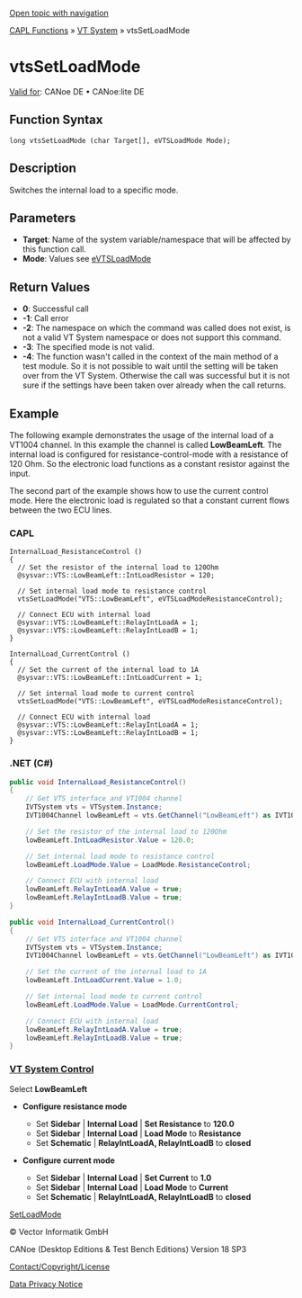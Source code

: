 [Open topic with navigation](../../../../../CANoeDEFamily.htm#Topics/CAPLFunctions/VTSystem/Functions/CAPLfunctionVTSvtsSetLoadMode.md)

[CAPL Functions](../../CAPLfunctions.md) » [VT System](../CAPLfunctionsVTSystemOverview.md) » vtsSetLoadMode

# vtsSetLoadMode

[Valid for](../../../Shared/FeatureAvailability.md):  CANoe DE • CANoe:lite DE

## Function Syntax

```
long vtsSetLoadMode (char Target[], eVTSLoadMode Mode);
```

## Description

Switches the internal load to a specific mode.

## Parameters

- **Target**: Name of the system variable/namespace that will be affected by this function call.
- **Mode**: Values see [eVTSLoadMode](../CAPLfunctionsVTSystemEnumeration.md#eVTSLoadMode)

## Return Values

- **0**: Successful call
- **-1**: Call error
- **-2**: The namespace on which the command was called does not exist, is not a valid VT System namespace or does not support this command.
- **-3**: The specified mode is not valid.
- **-4**: The function wasn't called in the context of the main method of a test module. So it is not possible to wait until the setting will be taken over from the VT System. Otherwise the call was successful but it is not sure if the settings have been taken over already when the call returns.

## Example

The following example demonstrates the usage of the internal load of a VT1004 channel. In this example the channel is called **LowBeamLeft**. The internal load is configured for resistance-control-mode with a resistance of 120 Ohm. So the electronic load functions as a constant resistor against the input.

The second part of the example shows how to use the current control mode. Here the electronic load is regulated so that a constant current flows between the two ECU lines.

### CAPL

```capl
InternalLoad_ResistanceControl ()
{
  // Set the resistor of the internal load to 120Ohm
  @sysvar::VTS::LowBeamLeft::IntLoadResistor = 120;

  // Set internal load mode to resistance control
  vtsSetLoadMode("VTS::LowBeamLeft", eVTSLoadModeResistanceControl);

  // Connect ECU with internal load
  @sysvar::VTS::LowBeamLeft::RelayIntLoadA = 1;
  @sysvar::VTS::LowBeamLeft::RelayIntLoadB = 1;
}

InternalLoad_CurrentControl ()
{
  // Set the current of the internal load to 1A
  @sysvar::VTS::LowBeamLeft::IntLoadCurrent = 1;

  // Set internal load mode to current control
  vtsSetLoadMode("VTS::LowBeamLeft", eVTSLoadModeResistanceControl);

  // Connect ECU with internal load
  @sysvar::VTS::LowBeamLeft::RelayIntLoadA = 1;
  @sysvar::VTS::LowBeamLeft::RelayIntLoadB = 1;
}
```

### .NET (C#)

```csharp
public void InternalLoad_ResistanceControl()
{
    // Get VTS interface and VT1004 channel
    IVTSystem vts = VTSystem.Instance;
    IVT1004Channel lowBeamLeft = vts.GetChannel("LowBeamLeft") as IVT1004Channel;

    // Set the resistor of the internal load to 120Ohm
    lowBeamLeft.IntLoadResistor.Value = 120.0;

    // Set internal load mode to resistance control
    lowBeamLeft.LoadMode.Value = LoadMode.ResistanceControl;

    // Connect ECU with internal load
    lowBeamLeft.RelayIntLoadA.Value = true;
    lowBeamLeft.RelayIntLoadB.Value = true;
}

public void InternalLoad_CurrentControl()
{
    // Get VTS interface and VT1004 channel
    IVTSystem vts = VTSystem.Instance;
    IVT1004Channel lowBeamLeft = vts.GetChannel("LowBeamLeft") as IVT1004Channel;

    // Set the current of the internal load to 1A
    lowBeamLeft.IntLoadCurrent.Value = 1.0;

    // Set internal load mode to current control
    lowBeamLeft.LoadMode.Value = LoadMode.CurrentControl;

    // Connect ECU with internal load
    lowBeamLeft.RelayIntLoadA.Value = true;
    lowBeamLeft.RelayIntLoadB.Value = true;
}
```

### [VT System Control](../../../CANoeCANalyzer/VTSystem/VTSystemControl/VTSControl.md)

Select **LowBeamLeft**

- **Configure resistance mode**
  - Set **Sidebar** | **Internal Load** | **Set Resistance** to **120.0**
  - Set **Sidebar** | **Internal Load** | **Load Mode** to **Resistance**
  - Set **Schematic** | **RelayIntLoadA, RelayIntLoadB** to **closed**

- **Configure current mode**
  - Set **Sidebar** | **Internal Load** | **Set Current** to **1.0**
  - Set **Sidebar** | **Internal Load** | **Load Mode** to **Current**
  - Set **Schematic** | **RelayIntLoadA, RelayIntLoadB** to **closed**

[SetLoadMode](CAPLfunctionVTSSetLoadMode.md)

© Vector Informatik GmbH

CANoe (Desktop Editions & Test Bench Editions) Version 18 SP3

[Contact/Copyright/License](../../../Shared/ContactCopyrightLicense.md)

[Data Privacy Notice](https://www.vector.com/int/en/company/get-info/privacy-policy/)
